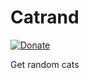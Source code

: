 # Catrand

[![Donate](https://dl.ugjka.net/Donate-PayPal-green.svg)](https://www.paypal.me/ugjka)

Get random cats
